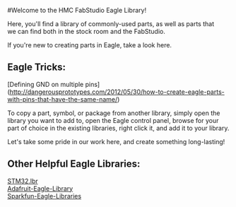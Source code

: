 #Welcome to the HMC FabStudio Eagle Library!  

Here, you'll find a library of commonly-used parts, as well as parts that   
we can find both in the stock room and the FabStudio.  

If you're new to creating parts in Eagle, take a look here.  

## Eagle Tricks:  
[Defining GND on multiple pins] (http://dangerousprototypes.com/2012/05/30/how-to-create-eagle-parts-with-pins-that-have-the-same-name/)  

To copy a part, symbol, or package from another library, simply open the 
library you want to add to, open the Eagle control panel, browse for your part 
of choice in the existing libraries, right click it, and add it to your 
library. 

Let's take some pride in our work here, and create something long-lasting!   

## Other Helpful Eagle Libraries:  

[STM32.lbr](https://code.google.com/p/nopilot/source/browse/trunk/hw/lib/)  
[Adafruit-Eagle-Library](https://github.com/adafruit/Adafruit-Eagle-Library)  
[Sparkfun-Eagle-Libraries](https://github.com/sparkfun/SparkFun-Eagle-Libraries)  

